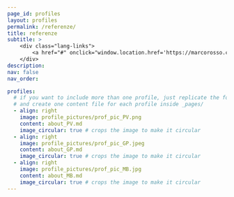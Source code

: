 ```yaml
---
page_id: profiles
layout: profiles
permalink: /referenze/
title: referenze
subtitle: >
    <div class="lang-links">
        <a href="#" onclick="window.location.href='https://marcorosso.com/references/'; return false;">references</a>&nbsp;|&nbsp;<a href="/es/referencias/" hreflang="es">referencia</a>
    </div>
description:
nav: false
nav_order:

profiles:
  # if you want to include more than one profile, just replicate the following block
  # and create one content file for each profile inside _pages/
  - align: right
    image: profile_pictures/prof_pic_PV.png
    content: about_PV.md
    image_circular: true # crops the image to make it circular
  - align: right
    image: profile_pictures/prof_pic_GP.jpeg
    content: about_GP.md
    image_circular: true # crops the image to make it circular
  - align: right
    image: profile_pictures/prof_pic_MB.jpg
    content: about_MB.md
    image_circular: true # crops the image to make it circular
---
```

